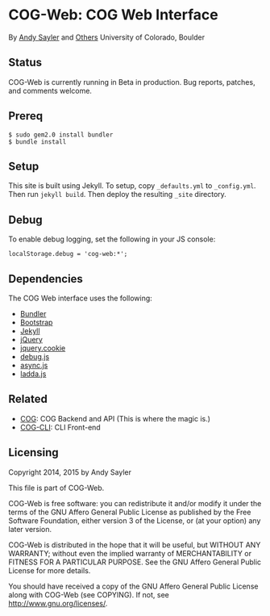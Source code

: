 COG-Web: COG Web Interface
================================

By [Andy Sayler](https://www.andysayler.com) and [Others](CONTRIBUTORS)
University of Colorado, Boulder

Status
------

COG-Web is currently running in Beta in production. Bug reports,
patches, and comments welcome.

Prereq
------

```
$ sudo gem2.0 install bundler
$ bundle install
```

Setup
-----

This site is built using Jekyll. To setup, copy `_defaults.yml` to
`_config.yml`. Then run `jekyll build`. Then deploy the resulting
`_site` directory.

Debug
-----

To enable debug logging, set the following in your JS console:

```
localStorage.debug = 'cog-web:*';
```

Dependencies
------------

The COG Web interface uses the following:

+ [Bundler](http://bundler.io/)
+ [Bootstrap](https://getbootstrap.com/)
+ [Jekyll](https://jekyllrb.com/)
+ [jQuery](https://jquery.com/)
+ [jquery.cookie](https://github.com/carhartl/jquery-cookie)
+ [debug.js](https://github.com/visionmedia/debug)
+ [async.js](https://github.com/caolan/async)
+ [ladda.js](https://github.com/hakimel/Ladda)

Related
-------

 * [COG](https://github.com/asayler/COG): COG Backend and API
 (This is where the magic is.)
 * [COG-CLI](https://github.com/asayler/COG-CLI): CLI Front-end

Licensing
---------

Copyright 2014, 2015 by Andy Sayler

This file is part of COG-Web.
 
COG-Web is free software: you can redistribute it and/or modify it
under the terms of the GNU Affero General Public License as published
by the Free Software Foundation, either version 3 of the License, or
(at your option) any later version.

COG-Web is distributed in the hope that it will be useful, but WITHOUT
ANY WARRANTY; without even the implied warranty of MERCHANTABILITY or
FITNESS FOR A PARTICULAR PURPOSE.  See the GNU Affero General Public
License for more details.

You should have received a copy of the GNU Affero General Public
License along with COG-Web (see COPYING).  If not, see
http://www.gnu.org/licenses/.
